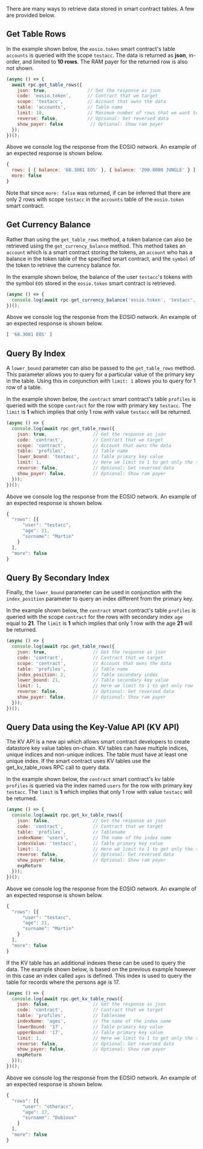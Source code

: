 There are many ways to retrieve data stored in smart contract tables.  A few are provided below.

## Get Table Rows
In the example shown below, the `eosio.token` smart contract's table `accounts` is queried with the scope `testacc`.  The data is returned as **json**, in-order, and limited to **10 rows**.  The RAM payer for the returned row is also not shown.
```javascript
(async () => {
  await rpc.get_table_rows({
    json: true,               // Get the response as json
    code: 'eosio.token',      // Contract that we target
    scope: 'testacc',         // Account that owns the data
    table: 'accounts',        // Table name
    limit: 10,                // Maximum number of rows that we want to get
    reverse: false,           // Optional: Get reversed data
    show_payer: false          // Optional: Show ram payer
  });
})();
```
Above we console log the response from the EOSIO network.  An example of an expected response is shown below.
```javascript
{
  rows: [ { balance: '68.3081 EOS' }, { balance: '200.0000 JUNGLE' } ],
  more: false
}
```
Note that since `more: false` was returned, if can be inferred that there are only 2 rows with scope `testacc` in the `accounts` table of the `eosio.token` smart contract.

## Get Currency Balance
Rather than using the `get_table_rows` method, a token balance can also be retrieved using the `get_currency_balance` method.  This method takes an `account` which is a smart contract storing the tokens, an `account` who has a balance in the token table of the specified smart contract, and the `symbol` of the token to retrieve the currency balance for.

In the example shown below, the balance of the user `testacc`'s tokens with the symbol `EOS` stored in the `eosio.token` smart contract is retrieved.
```javascript
(async () => {
  console.log(await rpc.get_currency_balance('eosio.token', 'testacc', 'EOS'));
})();
```
Above we console log the response from the EOSIO network.  An example of an expected response is shown below.
```javascript
[ '68.3081 EOS' ]
```

## Query By Index
A `lower_bound` parameter can also be passed to the `get_table_rows` method.  This parameter allows you to query for a particular value of the primary key in the table.  Using this in conjunction with `limit: 1` allows you to query for 1 row of a table.

In the example shown below, the `contract` smart contract's table `profiles` is queried with the scope `contract` for the row with primary key `testacc`.  The `limit` is **1** which implies that only 1 row with value `testacc` will be returned.
```javascript
(async () => {
  console.log(await rpc.get_table_rows({
    json: true,                 // Get the response as json
    code: 'contract',           // Contract that we target
    scope: 'contract',          // Account that owns the data
    table: 'profiles',          // Table name
    lower_bound: 'testacc',     // Table primary key value
    limit: 1,                   // Here we limit to 1 to get only the single row with primary key equal to 'testacc'
    reverse: false,             // Optional: Get reversed data
    show_payer: false,          // Optional: Show ram payer
  }));
})();
```
Above we console log the response from the EOSIO network.  An example of an expected response is shown below.
```javascript
{
  "rows": [{
      "user": "testacc",
      "age": 21,
      "surname": "Martin"
    }
  ],
  "more": false
}
```

## Query By Secondary Index
Finally, the `lower_bound` parameter can be used in conjunction with the `index_position` parameter to query an index different from the primary key.

In the example shown below, the `contract` smart contract's table `profiles` is queried with the scope `contract` for the rows with secondary index `age` equal to **21**.  The `limit` is **1** which implies that only 1 row with the age **21** will be returned.
```javascript
(async () => {
  console.log(await rpc.get_table_rows({
    json: true,                 // Get the response as json
    code: 'contract',           // Contract that we target
    scope: 'contract',          // Account that owns the data
    table: 'profiles',          // Table name
    index_position: 2,          // Table secondary index
    lower_bound: 21,            // Table secondary key value
    limit: 1,                   // Here we limit to 1 to get only row
    reverse: false,             // Optional: Get reversed data
    show_payer: false,          // Optional: Show ram payer
  }));
})();
```

## Query Data using the Key-Value API (KV API) 
The KV API is a new api which allows smart contract developers to create datastore key value tables on-chain. KV tables can have multiple indices, unique indices and non-unique indices. The table must have at least one unique index. If the smart contract uses KV tables use the get_kv_table_rows RPC call to query data.

In the example shown below, the `contract` smart contract's kv table `profiles` is queried via the index named `users` for the row with primary key `testacc`.  The `limit` is **1** which implies that only 1 row with value `testacc` will be returned.
```javascript
(async () => {
  console.log(await rpc.get_kv_table_rows({
    json: false,               	// Get the response as json
    code: 'contract',          	// Contract that we target
    table: 'profiles',         	// Tablename
    indexName: 'users',     	// The name of the index name
    indexValue: 'testacc',     	// Table primary key value
	limit: 1,                  	// Here we limit to 1 to get only the single row with primary key equal to 'testacc'
    reverse: false,            	// Optional: Get reversed data
    show_payer: false,         	// Optional: Show ram payer
	expReturn
  }));
})();
```
Above we console log the response from the EOSIO network.  An example of an expected response is shown below.
```javascript
{
  "rows": [{
      "user": "testacc",
      "age": 21,
      "surname": "Martin"
    }
  ],
  "more": false
}
```

If the KV table has an additional indexes these can be used to query the data.  The example shown below, is based on the previous example however in this case an index called `ages` is defined. This index is used to query the table for records where the persons age is 17. 
```javascript
(async () => {
  console.log(await rpc.get_kv_table_rows({
    json: false,               	// Get the response as json
    code: 'contract',          	// Contract that we target
    table: 'profiles',         	// Tablename
    indexName: 'ages',     		// The name of the index name
    lowerBound: '17',     		// Table primary key value
    upperBound: '17',     		// Table primary key value
	limit: 1,                  	// Here we limit to 1 to get only the single row with primary key equal to 'testacc'
    reverse: false,            	// Optional: Get reversed data
    show_payer: false,         	// Optional: Show ram payer
	expReturn
  }));
})();
```
Above we console log the response from the EOSIO network.  An example of an expected response is shown below.
```javascript
{
  "rows": [{
      "user": "otheracc",
      "age": 17,
      "surname": "Dubious"
    }
  ],
  "more": false
}
```
